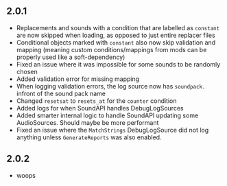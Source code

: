 ## 2.0.1
- Replacements and sounds with a condition that are labelled as `constant` are now skipped when loading, as opposed to just entire replacer files
- Conditional objects marked with `constant` also now skip validation and mapping (meaning custom conditions/mappings from mods can be properly used like a soft-dependency)
- Fixed an issue where it was impossible for some sounds to be randomly chosen
- Added validation error for missing mapping
- When logging validation errors, the log source now has `soundpack.` infront of the sound pack name
- Changed `resetsat` to `resets_at` for the `counter` condition
- Added logs for when SoundAPI handles DebugLogSources
- Added smarter internal logic to handle SoundAPI updating some AudioSources. Should maybe be more performant
- Fixed an issue where the `MatchStrings` DebugLogSource did not log anything unless `GenerateReports` was also enabled.

## 2.0.2
- woops